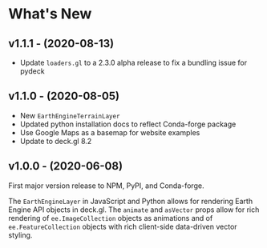 # What's New

## v1.1.1 - (2020-08-13)

- Update `loaders.gl` to a 2.3.0 alpha release to fix a bundling issue for pydeck

## v1.1.0 - (2020-08-05)

- New `EarthEngineTerrainLayer`
- Updated python installation docs to reflect Conda-forge package
- Use Google Maps as a basemap for website examples
- Update to deck.gl 8.2

## v1.0.0 - (2020-06-08)

First major version release to NPM, PyPI, and Conda-forge.

The `EarthEngineLayer` in JavaScript and Python allows for rendering Earth
Engine API objects in deck.gl. The `animate` and `asVector` props allow for rich
rendering of `ee.ImageCollection` objects as animations and of
`ee.FeatureCollection` objects with rich client-side data-driven vector styling.
